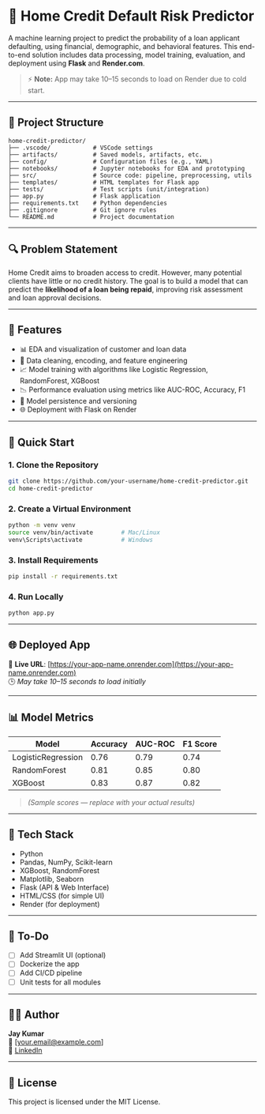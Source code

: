 # 🏦 Home Credit Default Risk Predictor

A machine learning project to predict the probability of a loan applicant defaulting, using financial, demographic, and behavioral features. This end-to-end solution includes data processing, model training, evaluation, and deployment using **Flask** and **Render.com**.

> ⚡ **Note:** App may take 10–15 seconds to load on Render due to cold start.

---

## 📁 Project Structure

```
home-credit-predictor/
├── .vscode/            # VSCode settings
├── artifacts/          # Saved models, artifacts, etc.
├── config/             # Configuration files (e.g., YAML)
├── notebooks/          # Jupyter notebooks for EDA and prototyping
├── src/                # Source code: pipeline, preprocessing, utils
├── templates/          # HTML templates for Flask app
├── tests/              # Test scripts (unit/integration)
├── app.py              # Flask application
├── requirements.txt    # Python dependencies
├── .gitignore          # Git ignore rules
└── README.md           # Project documentation
```

---

## 🔍 Problem Statement

Home Credit aims to broaden access to credit. However, many potential clients have little or no credit history. The goal is to build a model that can predict the **likelihood of a loan being repaid**, improving risk assessment and loan approval decisions.

---

## 🔧 Features

- 📊 EDA and visualization of customer and loan data
- 🧼 Data cleaning, encoding, and feature engineering
- 📈 Model training with algorithms like Logistic Regression, RandomForest, XGBoost
- 📉 Performance evaluation using metrics like AUC-ROC, Accuracy, F1
- 💾 Model persistence and versioning
- 🌐 Deployment with Flask on Render

---

## 🚀 Quick Start

### 1. Clone the Repository
```bash
git clone https://github.com/your-username/home-credit-predictor.git
cd home-credit-predictor
```

### 2. Create a Virtual Environment
```bash
python -m venv venv
source venv/bin/activate        # Mac/Linux
venv\Scripts\activate           # Windows
```

### 3. Install Requirements
```bash
pip install -r requirements.txt
```

### 4. Run Locally
```bash
python app.py
```

---

## 🌐 Deployed App

🔗 **Live URL**: [https://your-app-name.onrender.com](https://your-app-name.onrender.com)  
🕒 *May take 10–15 seconds to load initially*

---

## 📊 Model Metrics

| Model             | Accuracy | AUC-ROC | F1 Score |
|------------------|----------|---------|----------|
| LogisticRegression | 0.76     | 0.79    | 0.74     |
| RandomForest       | 0.81     | 0.85    | 0.80     |
| XGBoost            | 0.83     | 0.87    | 0.82     |

> *(Sample scores — replace with your actual results)*

---

## 🧠 Tech Stack

- Python
- Pandas, NumPy, Scikit-learn
- XGBoost, RandomForest
- Matplotlib, Seaborn
- Flask (API & Web Interface)
- HTML/CSS (for simple UI)
- Render (for deployment)

---

## 📌 To-Do

- [ ] Add Streamlit UI (optional)
- [ ] Dockerize the app
- [ ] Add CI/CD pipeline
- [ ] Unit tests for all modules

---

## 👨‍💻 Author

**Jay Kumar**  
📧 [your.email@example.com]  
🔗 [LinkedIn](https://www.linkedin.com/in/your-profile)

---

## 📜 License

This project is licensed under the MIT License.
